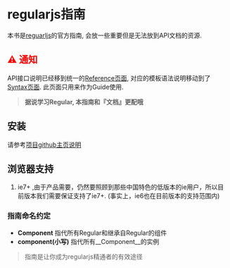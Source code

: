 # regularjs指南

本书是[reguarljs](https://github.com/regularjs/regular)的官方指南, 会放一些重要但是无法放到API文档的资源.

## <b style='color:red;'>&#x26A0; 通知</b>

API接口说明已经移到统一的[Reference页面]({{api}}), 对应的模板语法说明移动到了[Syntax页面](http://regularjs.github.io/reference/?syntax-zh). 此页面只用来作为Guide使用. 

> __据说学习Regular, 本指南和『文档』更配哦__

## 安装

请参考[项目github主页说明](https://github.com/regularjs/regular)

## 浏览器支持 

1. ie7+ ,由于产品需要，仍然要照顾到那些中国特色的低版本的ie用户，所以目前版本我们需要保证支持了ie7+. (事实上，ie6也在目前版本的支持范围内)

### 指南命名约定

* __Component__  指代所有Regular和继承自Regular的组件
* __component(小写)__  指代所有__Component__的实例


> 指南是让你成为regularjs精通者的有效途径









